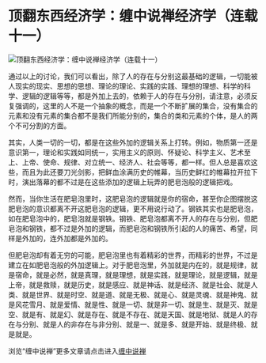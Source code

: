 顶翻东西经济学：缠中说禅经济学（连载十一）
====





![顶翻东西经济学：缠中说禅经济学（连载十一）](http://simg.sinajs.cn/blog7style/images/common/sg_trans.gif)





通过以上的讨论，我们可以看出，除了人的存在与分别这最基础的逻辑，一切能被人现实的现实、思想的思想、理论的理论、实践的实践、理想的理想、科学的科学、逻辑的逻辑等等，都是外加上去的，依赖于人的存在与分别，请注意，必须反复强调的，这里的人不是一个抽象的概念，而是一个不断扩展的集合，没有集合的元素和没有元素的集合都不是我们所能分别的，集合的类和元素的个体，是人的两个不可分割的方面。

其实，人类一切的一切，都是在这些外加的逻辑关系上打转。例如，物质第一还是意识第一，理论和实践如同统一，实用主义的原则、怀疑论、科学主义、艺术至上、上帝、使命、规律、对立统一、经济人、社会等等，都一样。但人总是喜欢这些，而且为此还要刀光剑影，把鲜血涂满历史的帷幕，当历史鲜红的帷幕拉开拉下时，演出落幕的都不过是在这些添加的逻辑上玩弄的肥皂泡般的逻辑把戏。

然而，当你生活在肥皂泡里时，这肥皂泡的逻辑就是你的宿命，甚至你企图摆脱这肥皂泡的意识都离不开这肥皂泡的逻辑，更不用说行动了。钢铁其实也是肥皂泡，如在肥皂泡中的，肥皂泡就是钢铁。钢铁、肥皂泡都离不开人的存在与分别，但肥皂泡和钢铁，都不过是外加的逻辑，而肥皂泡和钢铁所引起的人的痛苦、希望，同样是外加的，连外加都是外加的。

但肥皂泡却有着无穷的可能，肥皂泡里也有着精彩的世界，而精彩的世界，不过是建立在如肥皂泡般的外加逻辑上。对于肥皂泡里，外加就是内在的，就是规律，就是宿命，就是必然，就是真理，就是理想，就是实践，就是理论，就是逻辑，就是上帝，就是救赎，就是历史，就是感应、就是神话、就是经济、就是社会、就是人类、就是世界、就是时空、就是道、就是无极、就是心、就是灵魂、就是神鬼、就是风花雪月、就是爱情、就是性、就是一切、就是非一切、就是生、就是灭、就是空、就是有、就是幻、就是存在、就是不存在、就是天国、就是地狱、就是人的存在与分别、就是人的非存在与非分别、就是一、就是多、就是开始、就是终极、就是就是。

浏览“缠中说禅”更多文章请点击进入[缠中说禅](http://blog.sina.com.cn/m/chzhshch)
